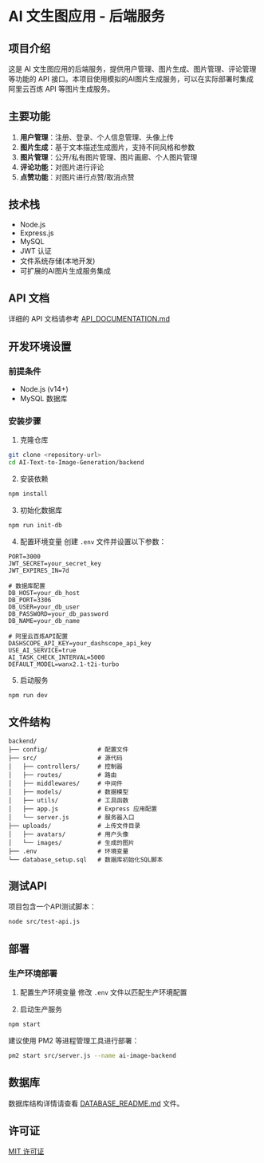 # AI 文生图应用 - 后端服务

## 项目介绍

这是 AI 文生图应用的后端服务，提供用户管理、图片生成、图片管理、评论管理等功能的 API 接口。本项目使用模拟的AI图片生成服务，可以在实际部署时集成阿里云百炼 API 等图片生成服务。

## 主要功能

1. **用户管理**：注册、登录、个人信息管理、头像上传
2. **图片生成**：基于文本描述生成图片，支持不同风格和参数
3. **图片管理**：公开/私有图片管理、图片画廊、个人图片管理
4. **评论功能**：对图片进行评论
5. **点赞功能**：对图片进行点赞/取消点赞

## 技术栈

- Node.js
- Express.js
- MySQL
- JWT 认证
- 文件系统存储(本地开发)
- 可扩展的AI图片生成服务集成

## API 文档

详细的 API 文档请参考 [API_DOCUMENTATION.md](./API_DOCUMENTATION.md)

## 开发环境设置

### 前提条件

- Node.js (v14+)
- MySQL 数据库

### 安装步骤

1. 克隆仓库
```bash
git clone <repository-url>
cd AI-Text-to-Image-Generation/backend
```

2. 安装依赖
```bash
npm install
```

3. 初始化数据库
```bash
npm run init-db
```

4. 配置环境变量
创建 `.env` 文件并设置以下参数：
```
PORT=3000
JWT_SECRET=your_secret_key
JWT_EXPIRES_IN=7d

# 数据库配置
DB_HOST=your_db_host
DB_PORT=3306
DB_USER=your_db_user
DB_PASSWORD=your_db_password
DB_NAME=your_db_name

# 阿里云百炼API配置
DASHSCOPE_API_KEY=your_dashscope_api_key
USE_AI_SERVICE=true
AI_TASK_CHECK_INTERVAL=5000
DEFAULT_MODEL=wanx2.1-t2i-turbo
```


5. 启动服务
```bash
npm run dev
```

## 文件结构

```
backend/
├── config/              # 配置文件
├── src/                 # 源代码
│   ├── controllers/     # 控制器
│   ├── routes/          # 路由
│   ├── middlewares/     # 中间件
│   ├── models/          # 数据模型
│   ├── utils/           # 工具函数
│   ├── app.js           # Express 应用配置
│   └── server.js        # 服务器入口
├── uploads/             # 上传文件目录
│   ├── avatars/         # 用户头像
│   └── images/          # 生成的图片
├── .env                 # 环境变量
└── database_setup.sql   # 数据库初始化SQL脚本
```

## 测试API

项目包含一个API测试脚本：
```bash
node src/test-api.js
```

## 部署

### 生产环境部署

1. 配置生产环境变量
修改 `.env` 文件以匹配生产环境配置

2. 启动生产服务
```bash
npm start
```

建议使用 PM2 等进程管理工具进行部署：
```bash
pm2 start src/server.js --name ai-image-backend
```

## 数据库

数据库结构详情请查看 [DATABASE_README.md](./DATABASE_README.md) 文件。

## 许可证

[MIT 许可证](LICENSE)
